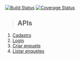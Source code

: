 [![Build Status](https://app.travis-ci.com/dlima78/won-games-node-api.svg?branch=main)](https://app.travis-ci.com/dlima78/won-games-node-api)
[![Coverage Status](https://coveralls.io/repos/github/dlima78/won-games-node-api/badge.svg?branch=main)](https://coveralls.io/github/dlima78/won-games-node-api?branch=main)

> ## APIs

1. [Cadastro](./requirements/signup.md)
1. [Login](./requirements/login.md) 
1. [Criar enquete](./requirements/add-survey.md)
1. [Listar enquetes](./requirements/load-surveys.md)
